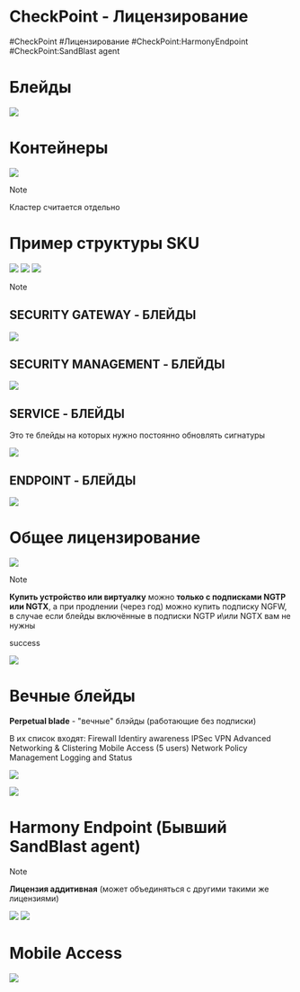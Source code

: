 # CheckPoint - Лицензирование
#CheckPoint #Лицензирование #CheckPoint:HarmonyEndpoint #CheckPoint:SandBlast agent 

# Блейды
![](https://i.imgur.com/kdXDVyq.png)

# Контейнеры
![](https://i.imgur.com/RzmBcyS.png)
> [!Note]
Кластер считается отдельно


# Пример структуры SKU
![](https://i.imgur.com/NIJ56G1.png)
![](https://i.imgur.com/QUsDMc9.png)
![](https://i.imgur.com/8U0Qvtd.png)

> [!Note]
## SECURITY GATEWAY - БЛЕЙДЫ
![](https://i.imgur.com/XGtxAEe.png)

## SECURITY MANAGEMENT - БЛЕЙДЫ
![](https://i.imgur.com/mJda5Cf.png)

## SERVICE - БЛЕЙДЫ
Это те блейды на которых нужно постоянно обновлять сигнатуры

![](https://i.imgur.com/xj17QPE.png)

## ENDPOINT - БЛЕЙДЫ
![](https://i.imgur.com/3h5fpt0.png)




# Общее лицензирование
![](https://i.imgur.com/IAh60SR.png)
> [!Note]
**Купить устройство или виртуалку** можно **только с подписками NGTP или NGTX**, а при продлении (через год) можно купить подписку NGFW, в случае если блейды включённые в подписки NGTP и\или NGTX вам не нужны


success

   



   




![](https://i.imgur.com/IdIQatk.png)





# Вечные блейды
**Perpetual blade** - "вечные" блэйды (работающие без подписки)

В их список входят:
Firewall
Identiry awareness
IPSec VPN
Advanced Networking & Clistering
Mobile Access (5 users)
Network Policy Management
Logging and Status


![](https://i.imgur.com/6KpmaMY.png)

![](https://i.imgur.com/RDkco2d.png)

   



   

# Harmony Endpoint (Бывший SandBlast agent)
> [!Note] 
**Лицензия аддитивная** (может объединяться с другими такими же лицензиями)

![](https://i.imgur.com/1d4EGU1.png)
![](https://i.imgur.com/DtKtY9k.png)

# Mobile Access

![](https://i.imgur.com/iPbpEwm.png)
